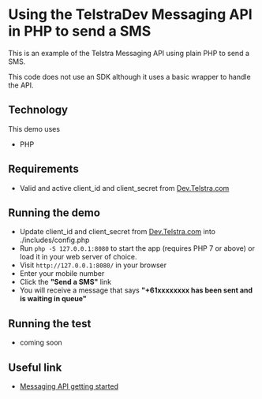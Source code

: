 # Using the TelstraDev Messaging API in PHP to send a SMS

This is an example of the Telstra Messaging API using plain PHP to send a SMS.

This code does not use an SDK although it uses a basic wrapper to handle the API. 

## Technology

This demo uses

* PHP

## Requirements

* Valid and active client_id and client_secret from [Dev.Telstra.com](https://dev.telstra.com)

## Running the demo

* Update client_id and client_secret from [Dev.Telstra.com](https://dev.telstra.com) into ./includes/config.php
* Run `php -S 127.0.0.1:8080` to start the app (requires PHP 7 or above) or load it in your web server of choice.
* Visit `http://127.0.0.1:8080/` in your browser
* Enter your mobile number
* Click the __"Send a SMS"__ link
* You will receive a message that says __"+61xxxxxxxx has been sent and is waiting in queue"__

## Running the test

* coming soon
<!-- * Requirements:
  * [Firefox](http://getfirefox.com) with the [Selenium IDE](http://seleniumhq.org/projects/ide/plugins.html)
  * PHP 7
* Start the app by running `php -S 127.0.0.1:8080`
* Load the [test script](tests/payment.html) in the Selenium IDE and run the script. -->

## Useful link

* [Messaging API getting started](https://dev.telstra.com/content/messaging-api-getting-started)
